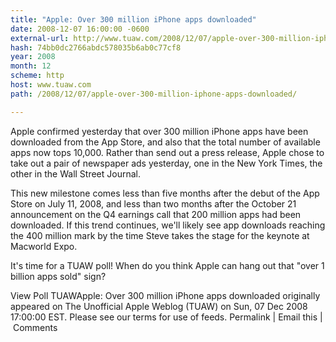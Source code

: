 ```yaml
---
title: "Apple: Over 300 million iPhone apps downloaded"
date: 2008-12-07 16:00:00 -0600
external-url: http://www.tuaw.com/2008/12/07/apple-over-300-million-iphone-apps-downloaded/
hash: 74bb0dc2766abdc578035b6ab0c77cf8
year: 2008
month: 12
scheme: http
host: www.tuaw.com
path: /2008/12/07/apple-over-300-million-iphone-apps-downloaded/

---
```


Apple confirmed yesterday that over 300 million iPhone apps have been downloaded from the App Store, and also that the total number of available apps now tops 10,000. Rather than send out a press release, Apple chose to take out a pair of newspaper ads yesterday, one in the New York Times, the other in the Wall Street Journal. 

This new milestone comes less than five months after the debut of the App Store on July 11, 2008, and less than two months after the October 21 announcement on the Q4 earnings call that 200 million apps had been downloaded. If this trend continues, we'll likely see app downloads reaching the 400 million mark by the time Steve takes the stage for the keynote at Macworld Expo. 

It's time for a TUAW poll! When do you think Apple can hang out that "over 1 billion apps sold" sign?

View Poll
TUAWApple: Over 300 million iPhone apps downloaded originally appeared on The Unofficial Apple Weblog (TUAW) on Sun, 07 Dec 2008 17:00:00 EST.  Please see our terms for use of feeds.
Permalink | Email this | Comments


 

